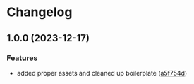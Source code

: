 # Changelog

## 1.0.0 (2023-12-17)


### Features

* added proper assets and cleaned up boilerplate ([a5f754d](https://github.com/TorBox-App/frontend/commit/a5f754d0c88c49f7fef77a7802b46727c7e9bb4b))
